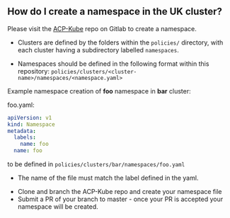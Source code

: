 ## How do I create a namespace in the UK cluster?
Please visit the [ACP-Kube](https://gitlab.digital.homeoffice.gov.uk/Devops/acp-kube) repo on Gitlab to create a namespace.

+ Clusters are defined by the folders within the `policies/` directory, with each cluster having a subdirectory labelled `namespaces`.

+ Namespaces should be defined in the following format within this repository:
`policies/clusters/<cluster-name>/namespaces/<namespace.yaml>`

Example namespace creation of **foo** namespace in **bar** cluster:

foo.yaml:
```yaml
apiVersion: v1
kind: Namespace
metadata:
  labels:
    name: foo
  name: foo
```
to be defined in `policies/clusters/bar/namespaces/foo.yaml`
- The name of the file must match the label defined in the yaml.
+ Clone and branch the ACP-Kube repo and create your namespace file
+ Submit a PR of your branch to master - once your PR is accepted your namespace will be created.